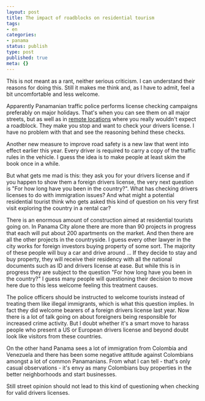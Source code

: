 ```yaml
---
layout: post
title: The impact of roadblocks on residential tourism
tags:
- en
categories:
- panama
status: publish
type: post
published: true
meta: {}
---
```

<p>This is not meant as a rant, neither serious criticism. I can understand their reasons for doing this. Still it makes me think and, as I have to admit, feel a bit uncomfortable and less welcome.</p>

<p>Apparently Panamanian traffic police performs license checking campaigns preferably on major holidays. That's when you can see them on all major streets, but as well as in <a href="/2007/02/25/1172448490183.html">remote locations</a> where you really wouldn't expect a roadblock. They make you stop and want to check your drivers license. I have no problem with that and see the reasoning behind these checks. </p>

<p>Another new measure to improve road safety is a new law that went into effect earlier this year. Every driver is required to carry a copy of the traffic rules in the vehicle. I guess the idea is to make people at least skim the book once in a while.</p>

<p>But what gets me mad is this: they ask you for your drivers license and if you happen to show them a foreign drivers license, the very next question is "For how long have you been in the country?". What has checking drivers licenses to do with immigration issues? And what might a potential residential tourist think who gets asked this kind of question on his very first visit exploring the country in a rental car?</p>

<p>There is an enormous amount of construction aimed at residential tourists going on. In Panama City alone there are more than 90 projects in progress that each will put about 200 apartments on the market. And then there are all the other projects in the countryside. I guess every other lawyer in the city works for foreign investors buying property of some sort. The majority of these people will buy a car and drive around ... If they decide to stay and buy property, they will receive their residency with all the national documents such as ID and drivers license at ease. But while this is in progress they are subject to the question "For how long have you been in the country?" I guess many people will questioning their decision to move here due to this less welcome feeling this treatment causes.</p>

<p>The police officers should be instructed to welcome tourists instead of treating them like illegal immigrants, which is what this question implies. In fact they did welcome bearers of a foreign drivers license last year. Now there is a lot of talk going on about foreigners being responsible for increased crime activity. But I doubt whether it's a smart move to harass people who present a US or European drivers license and beyond doubt look like visitors from these countries.</p>

<p>On the other hand Panama sees a lot of immigration from Colombia and Venezuela and there has been some negative attitude against Colombians amongst a lot of common Panamanians. From what I can tell - that's only casual observations - it's envy as many Colombians buy properties in the better neighborhoods and start businesses.</p>

<p>Still street opinion should not lead to this kind of questioning when checking for valid drivers licenses.</p>

